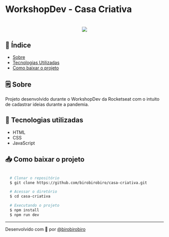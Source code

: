 # WorkshopDev - Casa Criativa

<h1 align="center"> 
  <img src="https://ik.imagekit.io/birobirobiro/Peek_2020-08-26_23-42_xpYY2NgzNg.gif">
</h1>

## 📕 Índice

- [Sobre](#-sobre)
- [Tecnologias Utilizadas](#-tecnologias-utilizadas)
- [Como baixar o projeto](#-como-baixar-o-projeto)

## 🗒 Sobre

Projeto desenvolvido durante o WorkshopDev da Rocketseat com o intuito de cadastrar ideias durante a pandemia.

## 🚀 Tecnologias utilizadas

- HTML
- CSS
- JavaScript

## 📥 Como baixar o projeto

```bash

  # Clonar o repositório
  $ git clone https://github.com/birobirobiro/casa-criativa.git

  # Acessar o diretório
  $ cd casa-criativa

  # Executando o projeto
  $ npm install
  $ npm run dev
```

---
Desenvolvido com 💜 por [@birobirobiro](twitter.com/birobirobiro_)